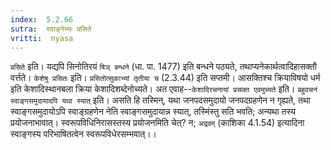 ```yaml
---
index:  5.2.66
sutra:  स्वाङ्गेभ्यः प्रसिते
vritti:  nyasa
---
```


`प्रसिते` इति। यद्यपि सिनोतिरयं `षिञ् बन्धने` (धा. पा. 1477) इति बन्धने पठ्यते, तथाप्यनेकार्थत्वादिहासक्तौ वर्त्तते। `केशेषु प्रसितः` इति। `प्रसितोत्सुकाभ्यां तृतीया च` (2.3.44) इति सप्तमी। आसक्तिश्च क्रियाविषयो धर्म इति केशादिस्थानबला क्रिया केशादिशब्देनोच्यते। अत एवाह--`केशादिरचनायां प्रसक्त एवमुच्यते` इति।
`बहुवचनं स्वाङ्गसमुदायादपि यथा स्यात्` इति। असति हि तस्मिन्, यथा जनपदसमुदायो जनपदग्रहणेन न गृह्यते, तथा स्वाङ्गसमुदायोऽपि स्वाङ्ग्रहणेन नेति स्वाङ्गसमुदायान्न स्यात्, तस्मिंस्तु सति भवति; अन्यथा तस्य प्रयोजनाभावात्। स्वरूपविधिनिरासस्तस्य प्रयोजनमिति चेत्? न; `अद्रवम्` (काशिका 4.1.54) इत्यादिना स्वाङ्गस्य परिभाषितत्वेन स्वरूपविधेरसम्भवात्।।

